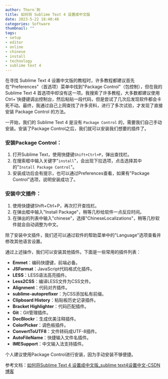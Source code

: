 ```yaml
---
author: Thorn`刺
title: 如何将 Sublime Text 4 设置成中文版
date: 2023-5-22 18:40:46
categories: Software
thumbnail: ""
tags:
- setup
- editor
- online
- chinese
- install
- technology
- sublime text 4
---
```


在寻找 Sublime Text 4 设置中文版的教程时，许多教程都建议首先在"Preferences"（首选项）菜单中找到"Package Control"（包控制），但在我的 Sublime Text 4 首选项中却没有这一项。<!--more-->我搜索了许多教程，大多数都建议使用Ctrl+`快捷键调出控制台，然后粘贴一段代码，但是尝试了几次后发现软件都会卡死不动。最终，我通过自己上网查找了许多资料，进行了多次试验，才发现了直接安装 Package Control 的方法。

一开始，我们的 Sublime Text 4 是没有 `Package Control` 的，需要我们自己手动安装。安装了Package Control之后，我们就可以安装我们想要的插件了。

### 安装Package Control：

1. 打开Sublime Text，使用快捷键`Shift+Ctrl+P`，弹出查找栏。
2. 在搜索框中输入关键字"`install`"，会出现下拉选项，点击选择其中的"`Install Package Control`"。
3. 安装成功后会有提示，也可以通过Preferences查看，如果有"Package Control"选项，说明安装成功了。

### 安装中文插件：

1. 使用快捷键Shift+Ctrl+P，再次打开查找栏。
2. 在弹出框中输入"Install Package"，稍等几秒给软件一点反应时间。
3. 在弹出的列表中输入"chinese"，选择"ChineseLocalizations"，稍等几秒软件就会自动调整为中文。

除了安装中文插件，我们还可以通过软件的帮助菜单中的"Language"选项查看并修改其他语言设置。

通过上述操作，我们可以安装其他插件。下面是一些常用的插件列表：

- **Emmet**：编码快捷键，前端必备。
- **JSFormat**：JavaScript代码格式化插件。
- **LESS**：LESS语法高亮插件。
- **Less2CSS**：编译LESS文件为CSS文件。
- **Alignment**：代码对齐插件。
- **sublime-autoprefixer**：为CSS添加私有前缀。
- **Clipboard History**：粘贴板历史记录插件。
- **Bracket Highlighter**：代码匹配插件。
- **Git**：Git管理插件。
- **DocBlockr**：生成优美注释插件。
- **ColorPicker**：调色板插件。
- **ConvertToUTF8**：文件转码成UTF-8插件。
- **AutoFileName**：快捷输入文件名插件。
- **IMESupport**：中文输入法支持插件。

个人建议使用Package Control进行安装，因为手动安装不够便捷。

参考文档：[如何将Sublime Text 4 设置成中文版_sublime text4设置中文-CSDN博客](https://blog.csdn.net/hzgjgr/article/details/118279688)